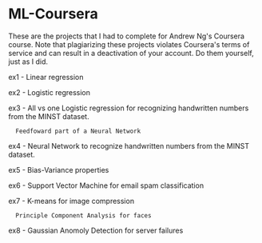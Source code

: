 # ML-Coursera

These are the projects that I had to complete for Andrew Ng's Coursera course. Note that plagiarizing these projects violates Coursera's terms of service and can result in a deactivation of your account. Do them yourself, just as I did.

ex1 - Linear regression

ex2 - Logistic regression

ex3 - All vs one Logistic regression for recognizing handwritten numbers from the MINST dataset.

      Feedfoward part of a Neural Network
      
ex4 - Neural Network to recognize handwritten numbers from the MINST dataset.

ex5 - Bias-Variance properties

ex6 - Support Vector Machine for email spam classification

ex7 - K-means for image compression

      Principle Component Analysis for faces
      
ex8 - Gaussian Anomoly Detection for server failures

